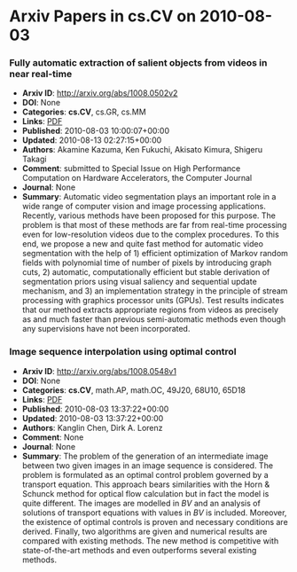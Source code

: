 # Arxiv Papers in cs.CV on 2010-08-03
### Fully automatic extraction of salient objects from videos in near real-time
- **Arxiv ID**: http://arxiv.org/abs/1008.0502v2
- **DOI**: None
- **Categories**: **cs.CV**, cs.GR, cs.MM
- **Links**: [PDF](http://arxiv.org/pdf/1008.0502v2)
- **Published**: 2010-08-03 10:00:07+00:00
- **Updated**: 2010-08-13 02:27:15+00:00
- **Authors**: Akamine Kazuma, Ken Fukuchi, Akisato Kimura, Shigeru Takagi
- **Comment**: submitted to Special Issue on High Performance Computation on
  Hardware Accelerators, the Computer Journal
- **Journal**: None
- **Summary**: Automatic video segmentation plays an important role in a wide range of computer vision and image processing applications. Recently, various methods have been proposed for this purpose. The problem is that most of these methods are far from real-time processing even for low-resolution videos due to the complex procedures. To this end, we propose a new and quite fast method for automatic video segmentation with the help of 1) efficient optimization of Markov random fields with polynomial time of number of pixels by introducing graph cuts, 2) automatic, computationally efficient but stable derivation of segmentation priors using visual saliency and sequential update mechanism, and 3) an implementation strategy in the principle of stream processing with graphics processor units (GPUs). Test results indicates that our method extracts appropriate regions from videos as precisely as and much faster than previous semi-automatic methods even though any supervisions have not been incorporated.



### Image sequence interpolation using optimal control
- **Arxiv ID**: http://arxiv.org/abs/1008.0548v1
- **DOI**: None
- **Categories**: **cs.CV**, math.AP, math.OC, 49J20, 68U10, 65D18
- **Links**: [PDF](http://arxiv.org/pdf/1008.0548v1)
- **Published**: 2010-08-03 13:37:22+00:00
- **Updated**: 2010-08-03 13:37:22+00:00
- **Authors**: Kanglin Chen, Dirk A. Lorenz
- **Comment**: None
- **Journal**: None
- **Summary**: The problem of the generation of an intermediate image between two given images in an image sequence is considered. The problem is formulated as an optimal control problem governed by a transport equation. This approach bears similarities with the Horn \& Schunck method for optical flow calculation but in fact the model is quite different. The images are modelled in $BV$ and an analysis of solutions of transport equations with values in $BV$ is included. Moreover, the existence of optimal controls is proven and necessary conditions are derived. Finally, two algorithms are given and numerical results are compared with existing methods. The new method is competitive with state-of-the-art methods and even outperforms several existing methods.




